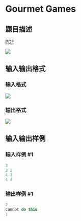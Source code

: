 # Gourmet Games

## 题目描述

[problemUrl]: https://uva.onlinejudge.org/index.php?option=com_onlinejudge&Itemid=8&category=25&page=show_problem&problem=2288

[PDF](https://uva.onlinejudge.org/external/113/p11313.pdf)

![](https://cdn.luogu.com.cn/upload/vjudge_pic/UVA11313/75e7ef7082d136b9d629da853e650605ef182dac.png)

## 输入输出格式

### 输入格式

![](https://cdn.luogu.com.cn/upload/vjudge_pic/UVA11313/4132c64f4fd14415d636b6986c7b18645d659c1c.png)

### 输出格式

![](https://cdn.luogu.com.cn/upload/vjudge_pic/UVA11313/9d26953c5e948c564b3cd882d956956f30ba1324.png)

## 输入输出样例

### 输入样例 #1

```cpp
3
3 2
4 3
4 4
```


### 输出样例 #1

```cpp
2
cannot do this
1
```


